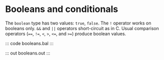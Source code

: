 # Booleans and conditionals

The `boolean` type has two values: `true`, `false`.
The `!` operator works on booleans only.  `&&` and `||` operators short-circuit as in C.
Usual comparison operators (`==`, `!=`, `<`, `>`, `<=`, and `>=`) produce boolean values.

::: code booleans.bal :::

::: out booleans.out :::